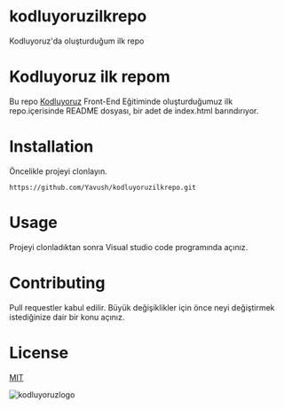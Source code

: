 # kodluyoruzilkrepo
Kodluyoruz'da oluşturduğum ilk repo

# Kodluyoruz ilk repom
Bu repo [Kodluyoruz](https://kodluyoruz.org/) Front-End Eğitiminde oluşturduğumuz ilk repo.içerisinde README dosyası, bir adet de index.html barındırıyor.

# Installation

Öncelikle projeyi clonlayın.

```
https://github.com/Yavush/kodluyoruzilkrepo.git
```
# Usage 
Projeyi clonladıktan sonra Visual studio code programında açınız.

# Contributing
Pull requestler kabul edilir. Büyük değişiklikler için önce neyi değiştirmek istediğinize dair bir konu açınız.

# License

[MIT](https://choosealicense.com/licenses/mit/)

![kodluyoruzlogo](./kodluyoruzlogo.png.png)
